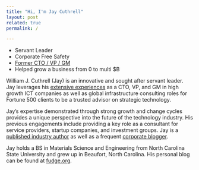 ```yaml
---
title: "Hi, I'm Jay Cuthrell"
layout: post
related: true
permalink: /

---
```


* Servant Leader 
* Corporate Free Safety 
* [Former CTO / VP / GM](/about/) 
* Helped grow a business from 0 to multi $B

William J. Cuthrell (Jay) is an innovative and sought after servant leader. Jay leverages his [extensive experiences](/about/) as a CTO, VP, and GM in high growth ICT companies as well as global infrastructure consulting roles for Fortune 500 clients to be a trusted advisor on strategic technology.

Jay’s expertise demonstrated through strong growth and change cycles provides a unique perspective into the future of the technology industry. His previous engagements include providing a key role as a consultant for service providers, startup companies, and investment groups. Jay is a [published industry author](/media/) as well as a frequent [corporate blogger](/media/).

Jay holds a BS in Materials Science and Engineering from North Carolina State University and grew up in Beaufort, North Carolina. His personal blog can be found at [fudge.org](https://fudge.org/).

